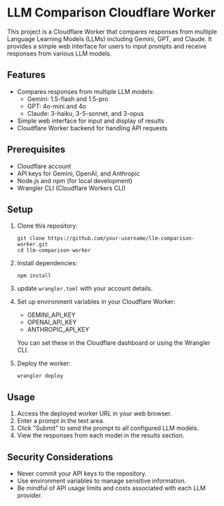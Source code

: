 # LLM Comparison Cloudflare Worker

This project is a Cloudflare Worker that compares responses from multiple Language Learning Models (LLMs) including Gemini, GPT, and Claude. It provides a simple web interface for users to input prompts and receive responses from various LLM models.

## Features

- Compares responses from multiple LLM models:
  - Gemini: 1.5-flash and 1.5-pro
  - GPT: 4o-mini and 4o
  - Claude: 3-haiku, 3-5-sonnet, and 3-opus
- Simple web interface for input and display of results
- Cloudflare Worker backend for handling API requests

## Prerequisites

- Cloudflare account
- API keys for Gemini, OpenAI, and Anthropic
- Node.js and npm (for local development)
- Wrangler CLI (Cloudflare Workers CLI)

## Setup

1. Clone this repository:
   ```
   git clone https://github.com/your-username/llm-comparison-worker.git
   cd llm-comparison-worker
   ```

2. Install dependencies:
   ```
   npm install
   ```

3. update `wrangler.toml` with your account details.

4. Set up environment variables in your Cloudflare Worker:
   - GEMINI_API_KEY
   - OPENAI_API_KEY
   - ANTHROPIC_API_KEY

   You can set these in the Cloudflare dashboard or using the Wrangler CLI.

5. Deploy the worker:
   ```
   wrangler deploy
   ```

## Usage

1. Access the deployed worker URL in your web browser.
2. Enter a prompt in the text area.
3. Click "Submit" to send the prompt to all configured LLM models.
4. View the responses from each model in the results section.

## Security Considerations

- Never commit your API keys to the repository.
- Use environment variables to manage sensitive information.
- Be mindful of API usage limits and costs associated with each LLM provider.
